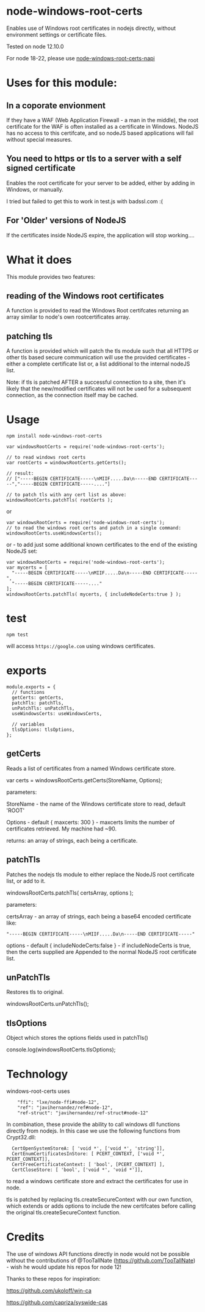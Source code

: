 # node-windows-root-certs

Enables use of Windows root certificates in nodejs directly, without environment settings or certificate files.

Tested on node 12.10.0

For node 18-22, please use [node-windows-root-certs-napi](https://github.com/YellaUmbrella-tv/node-windows-root-certs-napi)

# Uses for this module:

## In a coporate envionment 

If they have a WAF (Web Application Firewall - a man in the middle), the root certificate for the WAF is often installed as a certificate in Windows.  NodeJS has no access to this certifcate, and so nodeJS based applications will fail without special measures.

## You need to https or tls to a server with a self signed certificate

Enables the root certificate for your server to be added, either by adding in Windows, or manually.

I tried but failed to get this to work in test.js with badssl.com :(

## For 'Older' versions of NodeJS

If the certificates inside NodeJS expire, the application will stop working....


# What it does

This module provides two features:

## reading of the Windows root certificates

A function is provided to read the Windows Root certifcates returning an array similar to node's own rootcertificates array.

## patching tls

A function is provided which will patch the tls module such that all HTTPS or other tls based secure communication will use the provided certificates - either a complete certificate list or, a list additional to the internal nodeJS list.

Note: if tls is patched AFTER a successful connection to a site, then it's likely that the new/modified certificates will not be used for a subsequent connection, as the connection itself may be cached.

# Usage

`npm install node-windows-root-certs`

```
var windowsRootCerts = require('node-windows-root-certs');

// to read windows root certs
var rootCerts = windowsRootCerts.getCerts();

// result:
// ["-----BEGIN CERTIFICATE-----\nMIIF.....Da\n-----END CERTIFICATE-----","-----BEGIN CERTIFICATE-----...."]

// to patch tls with any cert list as above:
windowsRootCerts.patchTls( rootCerts );
```

or

```
var windowsRootCerts = require('node-windows-root-certs');
// to read the windows root certs and patch in a single command:
windowsRootCerts.useWindowsCerts();
```

or - to add just some additional known certificates to the end of the existing NodeJS set:

```
var windowsRootCerts = require('node-windows-root-certs');
var mycerts = [
  "-----BEGIN CERTIFICATE-----\nMIIF.....Da\n-----END CERTIFICATE-----",
  "-----BEGIN CERTIFICATE-----...."
];
windowsRootCerts.patchTls( mycerts, { includeNodeCerts:true } );

```

# test

`npm test`

will access `https://google.com` using windows certificates.


# exports

```
module.exports = {
  // functions
  getCerts: getCerts, 
  patchTls: patchTls,
  unPatchTls: unPatchTls,
  useWindowsCerts: useWindowsCerts,
  
  // variables
  tlsOptions: tlsOptions,
};
```

## getCerts

Reads a list of certificates from a named Windows certificate store.

var certs = windowsRootCerts.getCerts(StoreName, Options);

parameters:

StoreName - the name of the Windows certificate store to read, default 'ROOT'

Options - default { maxcerts: 300 } - maxcerts limits the number of certificates retrieved.  My machine had ~90.

returns: an array of strings, each being a certificate.

## patchTls

Patches the nodejs tls module to either replace the NodeJS root certificate list, or add to it.

windowsRootCerts.patchTls( certsArray, options );

parameters:

certsArray - an array of strings, each being a base64 encoded certificate like:

`"-----BEGIN CERTIFICATE-----\nMIIF.....Da\n-----END CERTIFICATE-----"`

options - default { includeNodeCerts:false } - if includeNodeCerts is true, then the certs supplied are Appended to the normal NodeJS root certificate list.

## unPatchTls

Restores tls to original.

windowsRootCerts.unPatchTls();

## tlsOptions

Object which stores the options fields used in patchTls()

console.log(windowsRootCerts.tlsOptions);


# Technology

windows-root-certs uses 

```
    "ffi": "lxe/node-ffi#node-12",
    "ref": "javihernandez/ref#node-12",
    "ref-struct": "javihernandez/ref-struct#node-12"
```

In combination, these provide the ability to call windows dll functions directly from nodejs.  In this case we use the following functions from Crypt32.dll:


```
  CertOpenSystemStoreA: [ 'void *', ['void *', 'string']],
  CertEnumCertificatesInStore: [ PCERT_CONTEXT, ['void *', PCERT_CONTEXT]],
  CertFreeCertificateContext: [ 'bool', [PCERT_CONTEXT] ],
  CertCloseStore: [ 'bool', ['void *', 'void *']],
```

to read a windows certificate store and extract the certificates for use in node.

tls is patched by replacing tls.createSecureContext with our own function, which extends or adds options to include the new certifcates before calling the original tls.createSecureContext function.

# Credits

The use of windows API functions directly in node would not be possible without the contributions of @TooTallNate (https://github.com/TooTallNate) - wish he would update his repos for node 12!

Thanks to these repos for inspiration:

https://github.com/ukoloff/win-ca

https://github.com/capriza/syswide-cas


